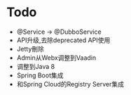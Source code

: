 Todo
================

* @Service -> @DubboService
* API升级,去除deprecated API使用
* Jetty刪除
* Admin从Webx调整到Vaadin
* 调整到Java 8
* Spring Boot集成
* 和Spring Cloud的Registry Server集成